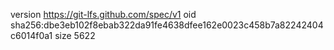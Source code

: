 version https://git-lfs.github.com/spec/v1
oid sha256:dbe3eb102f8ebab322da91fe4638dfee162e0023c458b7a82242404c6014f0a1
size 5622
